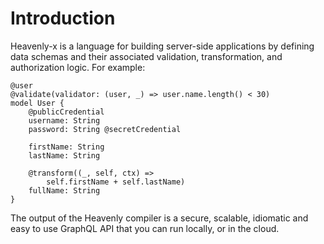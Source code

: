 # Introduction

Heavenly-x is a language for building server-side applications by defining data schemas and their associated validation, transformation, and authorization logic. For example:

```heavenly-x
@user
@validate(validator: (user, _) => user.name.length() < 30)
model User {
    @publicCredential
    username: String
    password: String @secretCredential

    firstName: String
    lastName: String

    @transform((_, self, ctx) =>
        self.firstName + self.lastName)
    fullName: String
}
```

The output of the Heavenly compiler is a secure, scalable, idiomatic and easy to use GraphQL API that you can run locally, or in the cloud.

<script src="../src/syntax-highlighter.js"></script>
